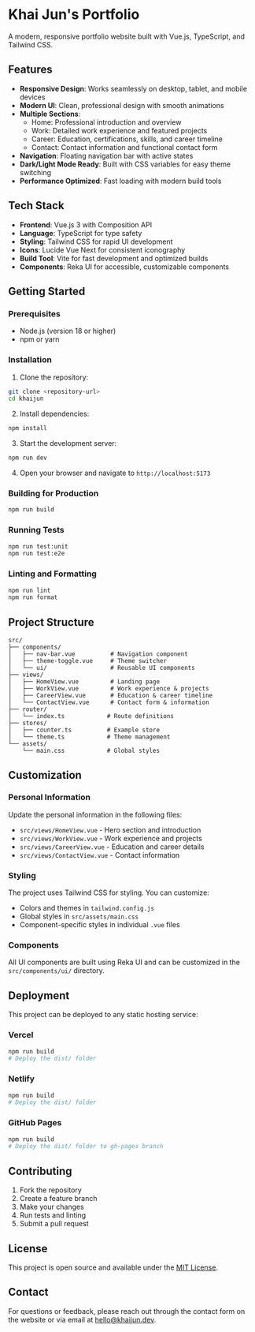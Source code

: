 # Khai Jun's Portfolio

A modern, responsive portfolio website built with Vue.js, TypeScript, and Tailwind CSS.

## Features

- **Responsive Design**: Works seamlessly on desktop, tablet, and mobile devices
- **Modern UI**: Clean, professional design with smooth animations
- **Multiple Sections**:
  - Home: Professional introduction and overview
  - Work: Detailed work experience and featured projects
  - Career: Education, certifications, skills, and career timeline
  - Contact: Contact information and functional contact form
- **Navigation**: Floating navigation bar with active states
- **Dark/Light Mode Ready**: Built with CSS variables for easy theme switching
- **Performance Optimized**: Fast loading with modern build tools

## Tech Stack

- **Frontend**: Vue.js 3 with Composition API
- **Language**: TypeScript for type safety
- **Styling**: Tailwind CSS for rapid UI development
- **Icons**: Lucide Vue Next for consistent iconography
- **Build Tool**: Vite for fast development and optimized builds
- **Components**: Reka UI for accessible, customizable components

## Getting Started

### Prerequisites

- Node.js (version 18 or higher)
- npm or yarn

### Installation

1. Clone the repository:

```bash
git clone <repository-url>
cd khaijun
```

2. Install dependencies:

```bash
npm install
```

3. Start the development server:

```bash
npm run dev
```

4. Open your browser and navigate to `http://localhost:5173`

### Building for Production

```bash
npm run build
```

### Running Tests

```bash
npm run test:unit
npm run test:e2e
```

### Linting and Formatting

```bash
npm run lint
npm run format
```

## Project Structure

```
src/
├── components/
│   ├── nav-bar.vue          # Navigation component
│   ├── theme-toggle.vue     # Theme switcher
│   └── ui/                  # Reusable UI components
├── views/
│   ├── HomeView.vue         # Landing page
│   ├── WorkView.vue         # Work experience & projects
│   ├── CareerView.vue       # Education & career timeline
│   └── ContactView.vue      # Contact form & information
├── router/
│   └── index.ts            # Route definitions
├── stores/
│   ├── counter.ts          # Example store
│   └── theme.ts            # Theme management
└── assets/
    └── main.css            # Global styles
```

## Customization

### Personal Information

Update the personal information in the following files:

- `src/views/HomeView.vue` - Hero section and introduction
- `src/views/WorkView.vue` - Work experience and projects
- `src/views/CareerView.vue` - Education and career details
- `src/views/ContactView.vue` - Contact information

### Styling

The project uses Tailwind CSS for styling. You can customize:

- Colors and themes in `tailwind.config.js`
- Global styles in `src/assets/main.css`
- Component-specific styles in individual `.vue` files

### Components

All UI components are built using Reka UI and can be customized in the `src/components/ui/` directory.

## Deployment

This project can be deployed to any static hosting service:

### Vercel

```bash
npm run build
# Deploy the dist/ folder
```

### Netlify

```bash
npm run build
# Deploy the dist/ folder
```

### GitHub Pages

```bash
npm run build
# Deploy the dist/ folder to gh-pages branch
```

## Contributing

1. Fork the repository
2. Create a feature branch
3. Make your changes
4. Run tests and linting
5. Submit a pull request

## License

This project is open source and available under the [MIT License](LICENSE).

## Contact

For questions or feedback, please reach out through the contact form on the website or via email at hello@khaijun.dev.
